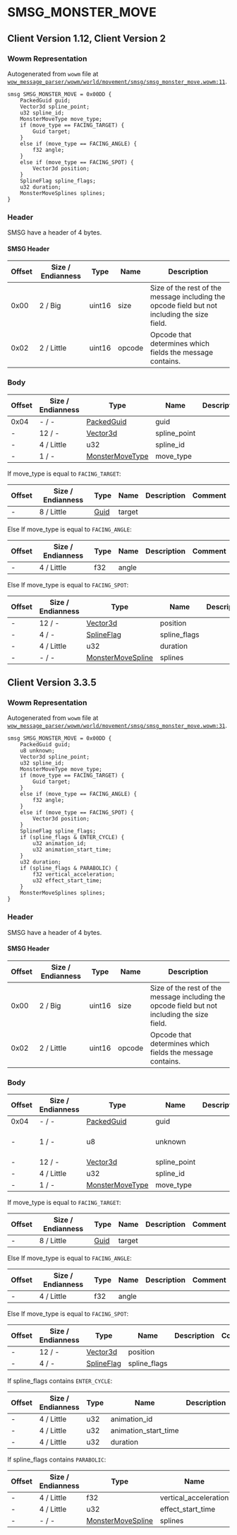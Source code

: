 # SMSG_MONSTER_MOVE

## Client Version 1.12, Client Version 2

### Wowm Representation

Autogenerated from `wowm` file at [`wow_message_parser/wowm/world/movement/smsg/smsg_monster_move.wowm:11`](https://github.com/gtker/wow_messages/tree/main/wow_message_parser/wowm/world/movement/smsg/smsg_monster_move.wowm#L11).
```rust,ignore
smsg SMSG_MONSTER_MOVE = 0x00DD {
    PackedGuid guid;
    Vector3d spline_point;
    u32 spline_id;
    MonsterMoveType move_type;
    if (move_type == FACING_TARGET) {
        Guid target;
    }
    else if (move_type == FACING_ANGLE) {
        f32 angle;
    }
    else if (move_type == FACING_SPOT) {
        Vector3d position;
    }
    SplineFlag spline_flags;
    u32 duration;
    MonsterMoveSplines splines;
}
```
### Header

SMSG have a header of 4 bytes.

#### SMSG Header

| Offset | Size / Endianness | Type   | Name   | Description |
| ------ | ----------------- | ------ | ------ | ----------- |
| 0x00   | 2 / Big           | uint16 | size   | Size of the rest of the message including the opcode field but not including the size field.|
| 0x02   | 2 / Little        | uint16 | opcode | Opcode that determines which fields the message contains.|

### Body

| Offset | Size / Endianness | Type | Name | Description | Comment |
| ------ | ----------------- | ---- | ---- | ----------- | ------- |
| 0x04 | - / - | [PackedGuid](../spec/packed-guid.md) | guid |  |  |
| - | 12 / - | [Vector3d](vector3d.md) | spline_point |  |  |
| - | 4 / Little | u32 | spline_id |  |  |
| - | 1 / - | [MonsterMoveType](monstermovetype.md) | move_type |  |  |

If move_type is equal to `FACING_TARGET`:

| Offset | Size / Endianness | Type | Name | Description | Comment |
| ------ | ----------------- | ---- | ---- | ----------- | ------- |
| - | 8 / Little | [Guid](../spec/packed-guid.md) | target |  |  |

Else If move_type is equal to `FACING_ANGLE`:

| Offset | Size / Endianness | Type | Name | Description | Comment |
| ------ | ----------------- | ---- | ---- | ----------- | ------- |
| - | 4 / Little | f32 | angle |  |  |

Else If move_type is equal to `FACING_SPOT`:

| Offset | Size / Endianness | Type | Name | Description | Comment |
| ------ | ----------------- | ---- | ---- | ----------- | ------- |
| - | 12 / - | [Vector3d](vector3d.md) | position |  |  |
| - | 4 / - | [SplineFlag](splineflag.md) | spline_flags |  |  |
| - | 4 / Little | u32 | duration |  |  |
| - | - / - | [MonsterMoveSpline](../spec/monster-move-spline.md) | splines |  |  |

## Client Version 3.3.5

### Wowm Representation

Autogenerated from `wowm` file at [`wow_message_parser/wowm/world/movement/smsg/smsg_monster_move.wowm:31`](https://github.com/gtker/wow_messages/tree/main/wow_message_parser/wowm/world/movement/smsg/smsg_monster_move.wowm#L31).
```rust,ignore
smsg SMSG_MONSTER_MOVE = 0x00DD {
    PackedGuid guid;
    u8 unknown;
    Vector3d spline_point;
    u32 spline_id;
    MonsterMoveType move_type;
    if (move_type == FACING_TARGET) {
        Guid target;
    }
    else if (move_type == FACING_ANGLE) {
        f32 angle;
    }
    else if (move_type == FACING_SPOT) {
        Vector3d position;
    }
    SplineFlag spline_flags;
    if (spline_flags & ENTER_CYCLE) {
        u32 animation_id;
        u32 animation_start_time;
    }
    u32 duration;
    if (spline_flags & PARABOLIC) {
        f32 vertical_acceleration;
        u32 effect_start_time;
    }
    MonsterMoveSplines splines;
}
```
### Header

SMSG have a header of 4 bytes.

#### SMSG Header

| Offset | Size / Endianness | Type   | Name   | Description |
| ------ | ----------------- | ------ | ------ | ----------- |
| 0x00   | 2 / Big           | uint16 | size   | Size of the rest of the message including the opcode field but not including the size field.|
| 0x02   | 2 / Little        | uint16 | opcode | Opcode that determines which fields the message contains.|

### Body

| Offset | Size / Endianness | Type | Name | Description | Comment |
| ------ | ----------------- | ---- | ---- | ----------- | ------- |
| 0x04 | - / - | [PackedGuid](../spec/packed-guid.md) | guid |  |  |
| - | 1 / - | u8 | unknown |  | cmangos-wotlk sets to 0 |
| - | 12 / - | [Vector3d](vector3d.md) | spline_point |  |  |
| - | 4 / Little | u32 | spline_id |  |  |
| - | 1 / - | [MonsterMoveType](monstermovetype.md) | move_type |  |  |

If move_type is equal to `FACING_TARGET`:

| Offset | Size / Endianness | Type | Name | Description | Comment |
| ------ | ----------------- | ---- | ---- | ----------- | ------- |
| - | 8 / Little | [Guid](../spec/packed-guid.md) | target |  |  |

Else If move_type is equal to `FACING_ANGLE`:

| Offset | Size / Endianness | Type | Name | Description | Comment |
| ------ | ----------------- | ---- | ---- | ----------- | ------- |
| - | 4 / Little | f32 | angle |  |  |

Else If move_type is equal to `FACING_SPOT`:

| Offset | Size / Endianness | Type | Name | Description | Comment |
| ------ | ----------------- | ---- | ---- | ----------- | ------- |
| - | 12 / - | [Vector3d](vector3d.md) | position |  |  |
| - | 4 / - | [SplineFlag](splineflag.md) | spline_flags |  |  |

If spline_flags contains `ENTER_CYCLE`:

| Offset | Size / Endianness | Type | Name | Description | Comment |
| ------ | ----------------- | ---- | ---- | ----------- | ------- |
| - | 4 / Little | u32 | animation_id |  |  |
| - | 4 / Little | u32 | animation_start_time |  |  |
| - | 4 / Little | u32 | duration |  |  |

If spline_flags contains `PARABOLIC`:

| Offset | Size / Endianness | Type | Name | Description | Comment |
| ------ | ----------------- | ---- | ---- | ----------- | ------- |
| - | 4 / Little | f32 | vertical_acceleration |  |  |
| - | 4 / Little | u32 | effect_start_time |  |  |
| - | - / - | [MonsterMoveSpline](../spec/monster-move-spline.md) | splines |  |  |

